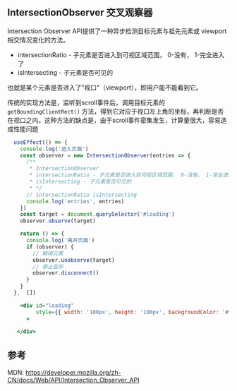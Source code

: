 ## IntersectionObserver 交叉观察器

Intersection Observer API提供了一种异步检测目标元素与祖先元素或 viewport 相交情况变化的方法。

- intersectionRatio - 子元素是否进入到可视区域范围， 0-没有， 1-完全进入了
- isIntersecting - 子元素是否可见的

也就是某个元素是否进入了"视口"（viewport），即用户能不能看到它。

传统的实现方法是，监听到scroll事件后，调用目标元素的 `getBoundingClientRect()` 方法，得到它对应于视口左上角的坐标，再判断是否在视口之内。这种方法的缺点是，由于scroll事件密集发生，计算量很大，容易造成性能问题



```jsx
  useEffect(() => {
    console.log('进入页面')
    const observer = new IntersectionObserver(entries => {
      /**
       * IntersectionObserver
       * intersectionRatio - 子元素是否进入到可视区域范围， 0-没有， 1-完全进入了
       * isIntersecting - 子元素是否可见的
       * */
      // intersectionRatio isIntersecting
      console.log('entries', entries)
    })
    const target = document.querySelector('#loading')
    observer.observe(target)

    return () => {
      console.log('离开页面')
      if (observer) {
        // 解绑元素
        observer.unobserve(target)
        // 停止监听
        observer.disconnect()
      }
    }
  },  [])

    <div id="loading"
         style={{ width: '100px', height: '100px', backgroundColor: '#f90', marginTop: '1000px', marginBottom: '40px'}}
      >

   </div>

```

## 参考

MDN:
https://developer.mozilla.org/zh-CN/docs/Web/API/Intersection_Observer_API